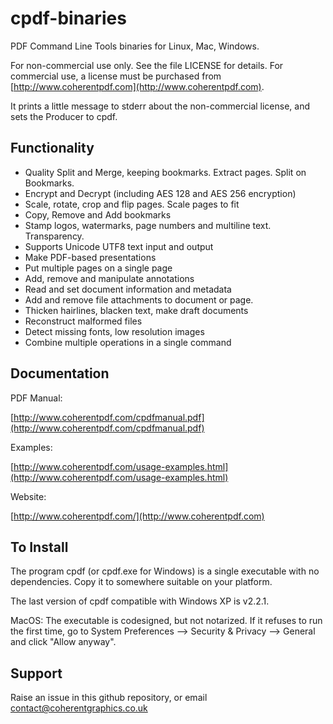 cpdf-binaries
=============

PDF Command Line Tools binaries for Linux, Mac, Windows.

For non-commercial use only. See the file LICENSE for details. For commercial
use, a license must be purchased from
[http://www.coherentpdf.com](http://www.coherentpdf.com).

It prints a little message to stderr about the non-commercial license, and sets
the Producer to cpdf.

Functionality
---

* Quality Split and Merge, keeping bookmarks. Extract pages. Split on Bookmarks.
* Encrypt and Decrypt (including AES 128 and AES 256 encryption)
* Scale, rotate, crop and flip pages. Scale pages to fit
* Copy, Remove and Add bookmarks
* Stamp logos, watermarks, page numbers and multiline text. Transparency.
* Supports Unicode UTF8 text input and output
* Make PDF-based presentations
* Put multiple pages on a single page
* Add, remove and manipulate annotations
* Read and set document information and metadata
* Add and remove file attachments to document or page.
* Thicken hairlines, blacken text, make draft documents
* Reconstruct malformed files
* Detect missing fonts, low resolution images
* Combine multiple operations in a single command

Documentation
---

PDF Manual:

[http://www.coherentpdf.com/cpdfmanual.pdf](http://www.coherentpdf.com/cpdfmanual.pdf)

Examples:

[http://www.coherentpdf.com/usage-examples.html](http://www.coherentpdf.com/usage-examples.html)

Website:

[http://www.coherentpdf.com/](http://www.coherentpdf.com)


To Install
---

The program cpdf (or cpdf.exe for Windows) is a single executable with no
dependencies. Copy it to somewhere suitable on your platform.

The last version of cpdf compatible with Windows XP is v2.2.1.

MacOS: The executable is codesigned, but not notarized. If it refuses to run
the first time, go to System Preferences --> Security & Privacy --> General and
click "Allow anyway".

Support
---

Raise an issue in this github repository, or email
contact@coherentgraphics.co.uk
